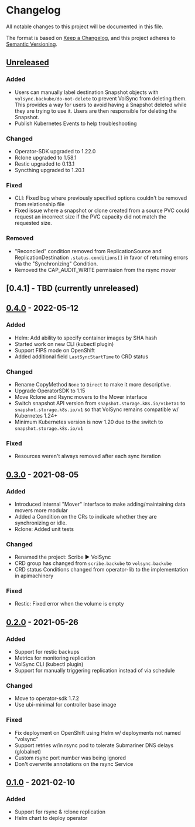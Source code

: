 # Changelog

All notable changes to this project will be documented in this file.

The format is based on [Keep a Changelog](https://keepachangelog.com/en/1.0.0/),
and this project adheres to [Semantic Versioning](https://semver.org/spec/v2.0.0.html).

## [Unreleased]

### Added

- Users can manually label destination Snapshot objects with
  `volsync.backube/do-not-delete` to prevent VolSync from deleting them. This
  provides a way for users to avoid having a Snapshot deleted while they are
  trying to use it. Users are then responsible for deleting the Snapshot.
- Publish Kubernetes Events to help troubleshooting

### Changed

- Operator-SDK upgraded to 1.22.0
- Rclone upgraded to 1.58.1
- Restic upgraded to 0.13.1
- Syncthing upgraded to 1.20.1

### Fixed

- CLI: Fixed bug where previously specified options couldn't be removed from
  relationship file
- Fixed issue where a snapshot or clone created from a source PVC could
  request an incorrect size if the PVC capacity did not match the
  requested size.

### Removed

- "Reconciled" condition removed from ReplicationSource and
  ReplicationDestination `.status.conditions[]` in favor of returning errors via
  the "Synchronizing" Condition.
- Removed the CAP_AUDIT_WRITE permission from the rsync mover

## [0.4.1] - TBD (currently unreleased)

## [0.4.0] - 2022-05-12

### Added

- Helm: Add ability to specify container images by SHA hash
- Started work on new CLI (kubectl plugin)
- Support FIPS mode on OpenShift
- Added additional field `LastSyncStartTime` to CRD status

### Changed

- Rename CopyMethod `None` to `Direct` to make it more descriptive.
- Upgrade OperatorSDK to 1.15
- Move Rclone and Rsync movers to the Mover interface
- Switch snapshot API version from `snapshot.storage.k8s.io/v1beta1` to
  `snapshot.storage.k8s.io/v1` so that VolSync remains compatible w/ Kubernetes
  1.24+
- Minimum Kubernetes version is now 1.20 due to the switch to
  `snapshot.storage.k8s.io/v1`

### Fixed

- Resources weren't always removed after each sync iteration

## [0.3.0] - 2021-08-05

### Added

- Introduced internal "Mover" interface to make adding/maintaining data movers
  more modular
- Added a Condition on the CRs to indicate whether they are synchronizing or
  idle.
- Rclone: Added unit tests

### Changed

- Renamed the project: Scribe :arrow_forward: VolSync
- CRD group has changed from `scribe.backube` to `volsync.backube`
- CRD status Conditions changed from operator-lib to the implementation in
  apimachinery

### Fixed

- Restic: Fixed error when the volume is empty

## [0.2.0] - 2021-05-26

### Added

- Support for restic backups
- Metrics for monitoring replication
- VolSync CLI (kubectl plugin)
- Support for manually triggering replication instead of via schedule

### Changed

- Move to operator-sdk 1.7.2
- Use ubi-minimal for controller base image

### Fixed

- Fix deployment on OpenShift using Helm w/ deployments not named "volsync"
- Support retries w/in rsync pod to tolerate Submariner DNS delays (globalnet)
- Custom rsync port number was being ignored
- Don't overwrite annotations on the rsync Service

## [0.1.0] - 2021-02-10

### Added

- Support for rsync & rclone replication
- Helm chart to deploy operator

[Unreleased]: https://github.com/backube/volsync/compare/v0.4.0...HEAD
[0.4.0]: https://github.com/backube/volsync/compare/v0.3.0...v0.4.0
[0.3.0]: https://github.com/backube/volsync/compare/v0.2.0...v0.3.0
[0.2.0]: https://github.com/backube/volsync/compare/v0.1.0...v0.2.0
[0.1.0]: https://github.com/backube/volsync/releases/tag/v0.1.0
